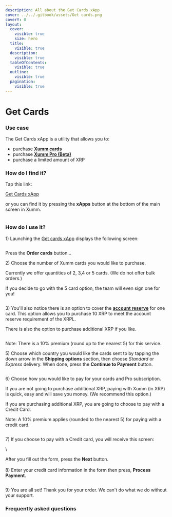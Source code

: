 ```yaml
---
description: All about the Get Cards xApp
cover: ../../.gitbook/assets/Get cards.png
coverY: 0
layout:
  cover:
    visible: true
    size: hero
  title:
    visible: true
  description:
    visible: true
  tableOfContents:
    visible: true
  outline:
    visible: true
  pagination:
    visible: true
---
```


# Get Cards

### Use case

The Get Cards xApp is a utility that allows you to:

* purchase [**Xumm cards**](../../xumm-tangem-cards/xumm-tangem-cards.md)
* purchase [**Xumm Pro (Beta)**](xumm-pro-beta.md)
* purchase a limited amount of XRP&#x20;

### **How do I find it?**

Tap this link:

[Get Cards xApp](https://xumm.app/detect/xapp:xumm.tangem-order)

or you can find it by pressing the **xApps** button at the bottom of the main screen in Xumm.

<figure><img src="../../.gitbook/assets/Get cards 1 (1).png" alt=""><figcaption></figcaption></figure>

### How do I use it?

1\) Launching the [Get cards xApp](https://xumm.app/detect/xapp:xumm.tangem-order) displays the following screen:

<figure><img src="../../.gitbook/assets/image (3) (1) (1) (1) (1) (1) (1) (1) (1).png" alt=""><figcaption></figcaption></figure>

Press the **Order cards** button...&#x20;

2\) Choose the number of Xumm cards you would like to purchase.

Currently we offer quantities of 2, 3,4 or 5 cards. (We do not offer bulk orders.)&#x20;

If you decide to go with the 5 card option, the team will even sign one for you!

<figure><img src="../../.gitbook/assets/image (1) (1) (1) (1) (1) (1) (1) (1) (1) (1) (1) (1) (1) (1) (1) (1) (1) (1) (1) (1) (1) (1) (1) (1) (1) (1) (1) (1) (1) (1) (1) (1) (1) (1) (1).png" alt=""><figcaption></figcaption></figure>

3\) You'll also notice there is an option to cover the [**account reserve**](../../xrp-ledger-resources/xrp-ledger-concepts/about-reserves.md) for one card. This option allows you to purchase 10 XRP to meet the account reserve requirement of the XRPL.&#x20;

There is also the option to purchase additional XRP if you like.

<figure><img src="../../.gitbook/assets/image (1) (1) (1) (1) (1) (1) (1) (1) (1) (1) (1) (1) (1) (1) (1) (1) (1) (1) (1) (1) (1) (1) (1) (1) (1) (1) (1) (1) (1) (1) (1) (1) (1) (1) (1) (1).png" alt=""><figcaption></figcaption></figure>



Note: There is a 10% premium (round up to the nearest 5) for this service.



5\) Choose which country you would like the cards sent to by tapping the down arrow in the **Shipping options** section, then choose _Standard_ or _Express_ delivery. When done, press the **Continue to Payment** button.

<figure><img src="../../.gitbook/assets/image (2) (1) (1) (1) (1) (1) (1) (1) (1) (1) (1) (1) (1) (1) (1) (1) (1) (1) (1).png" alt=""><figcaption></figcaption></figure>

6\) Choose how you would like to pay for your cards and Pro subscription.

If you are not going to purchase additional XRP, paying with Xumm (in XRP) is quick, easy and will save you money. (We recommend this option.)

If you are purchasing additional XRP, you are going to choose to pay with a Credit Card.

Note: A 10% premium applies (rounded to the nearest 5) for paying with a credit card.

<figure><img src="../../.gitbook/assets/image (3) (1) (1) (1) (1) (1) (1) (1).png" alt=""><figcaption></figcaption></figure>

7\) If you choose to pay with a Credit card, you will receive this screen:

<img src="../../.gitbook/assets/image (1) (1) (1) (1) (1) (1) (1) (1) (1) (1) (1) (1) (1) (1) (1) (1) (1) (1) (1) (1) (1) (1) (1) (1) (1) (1) (1) (1) (1) (1) (1) (1) (1) (1).png" alt="" data-size="original">\


After you fill out the form, press the **Next** button.\
\
8\) Enter your credit card information in the form then press, **Process Payment**.

<figure><img src="../../.gitbook/assets/image (2) (1) (1) (1) (1) (1) (1) (1) (1) (1) (1) (1) (1) (1) (1) (1) (1) (1).png" alt=""><figcaption></figcaption></figure>

9\) You are all set! Thank you for your order. We can't do what we do without your support.



### Frequently asked questions
